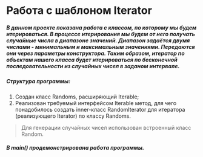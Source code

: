 # Работа с шаблоном Iterator

##### В данном проекте показана работа с классом, по которому мы будем итерироваться. В процессе итерирования мы будем от него получать случайные числа в диапазоне значений. Диапазон задаётся двумя числами - минимальным и максимальным значениями. Передаются они через параметры конструктора. Таким образом, итератор по объектам нашего класса будет итерироваться по бесконечной последовательности из случайных чисел в заданом интервале.
##### Структура программы:
1) Создан класс Randoms, расширяющий Iterable<Integer>;
2) Реализован требуемый интерфейсом Iterable метод, для чего понадобилось создать inner-класс RandomIterator
   для итератора (реализующего Iterator<Integer>) по классу Randoms.
> Для генерации случайных чисел использован встроенный класс Random.
##### В main() продемонстрирована работа программы.